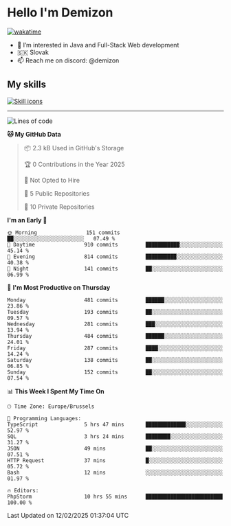 # Hello I'm Demizon
[![wakatime](https://wakatime.com/badge/user/6ad1949f-d6d7-44f9-9eee-c35e54cc499b.svg)](https://wakatime.com/@6ad1949f-d6d7-44f9-9eee-c35e54cc499b)
- 👀 I’m interested in Java and Full-Stack Web development
- 🇸🇰 Slovak
- 📫 Reach me on discord: @demizon

## My skills
[![Skill icons](https://skillicons.dev/icons?i=java,js,ts,html,css,react,nextjs,tailwind,supabase,py,git,docker,linux,mysql,postgres,mongo&theme=dark)](https://github.com/Demizon3433)

---

<!--START_SECTION:waka-->
![Lines of code](https://img.shields.io/badge/From%20Hello%20World%20I%27ve%20Written-594.8%20thousand%20lines%20of%20code-blue)

**🐱 My GitHub Data** 

> 📦 2.3 kB Used in GitHub's Storage 
 > 
> 🏆 0 Contributions in the Year 2025
 > 
> 🚫 Not Opted to Hire
 > 
> 📜 5 Public Repositories 
 > 
> 🔑 10 Private Repositories 
 > 
**I'm an Early 🐤** 

```text
🌞 Morning                151 commits         ██░░░░░░░░░░░░░░░░░░░░░░░   07.49 % 
🌆 Daytime                910 commits         ███████████░░░░░░░░░░░░░░   45.14 % 
🌃 Evening                814 commits         ██████████░░░░░░░░░░░░░░░   40.38 % 
🌙 Night                  141 commits         ██░░░░░░░░░░░░░░░░░░░░░░░   06.99 % 
```
📅 **I'm Most Productive on Thursday** 

```text
Monday                   481 commits         ██████░░░░░░░░░░░░░░░░░░░   23.86 % 
Tuesday                  193 commits         ██░░░░░░░░░░░░░░░░░░░░░░░   09.57 % 
Wednesday                281 commits         ███░░░░░░░░░░░░░░░░░░░░░░   13.94 % 
Thursday                 484 commits         ██████░░░░░░░░░░░░░░░░░░░   24.01 % 
Friday                   287 commits         ████░░░░░░░░░░░░░░░░░░░░░   14.24 % 
Saturday                 138 commits         ██░░░░░░░░░░░░░░░░░░░░░░░   06.85 % 
Sunday                   152 commits         ██░░░░░░░░░░░░░░░░░░░░░░░   07.54 % 
```


📊 **This Week I Spent My Time On** 

```text
🕑︎ Time Zone: Europe/Brussels

💬 Programming Languages: 
TypeScript               5 hrs 47 mins       █████████████░░░░░░░░░░░░   52.97 % 
SQL                      3 hrs 24 mins       ████████░░░░░░░░░░░░░░░░░   31.27 % 
JSON                     49 mins             ██░░░░░░░░░░░░░░░░░░░░░░░   07.51 % 
HTTP Request             37 mins             █░░░░░░░░░░░░░░░░░░░░░░░░   05.72 % 
Bash                     12 mins             ░░░░░░░░░░░░░░░░░░░░░░░░░   01.97 % 

🔥 Editors: 
PhpStorm                 10 hrs 55 mins      █████████████████████████   100.00 % 
```


 Last Updated on 12/02/2025 01:37:04 UTC
<!--END_SECTION:waka-->
